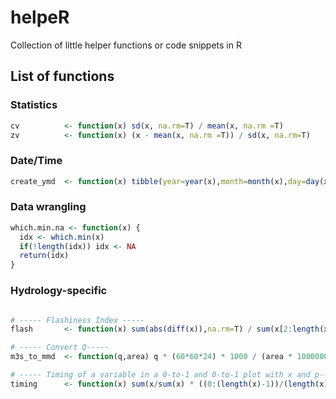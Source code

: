 # helpeR
Collection of little helper functions or code snippets in R

## List of functions


### Statistics
```r
cv          <- function(x) sd(x, na.rm=T) / mean(x, na.rm =T)
zv          <- function(x) (x - mean(x, na.rm =T)) / sd(x, na.rm=T)
```

### Date/Time
```R
create_ymd  <- function(x) tibble(year=year(x),month=month(x),day=day(x))

```
### Data wrangling
```R
which.min.na <- function(x) {
  idx <- which.min(x)
  if(!length(idx)) idx <- NA
  return(idx)
}
```

### Hydrology-specific

```r

# ----- Flashiness Index -----
flash       <- function(x) sum(abs(diff(x)),na.rm=T) / sum(x[2:length(x)],na.rm=T) # R B Index

# ----- Convert Q-----
m3s_to_mmd  <- function(q,area) q * (60*60*24) * 1000 / (area * 1000000)

# ----- Timing of a variable in a 0-to-1 and 0-to-1 plot with x and p-----
timing      <- function(x) sum(x/sum(x) * ((0:(length(x)-1))/(length(x)-1)))
```
